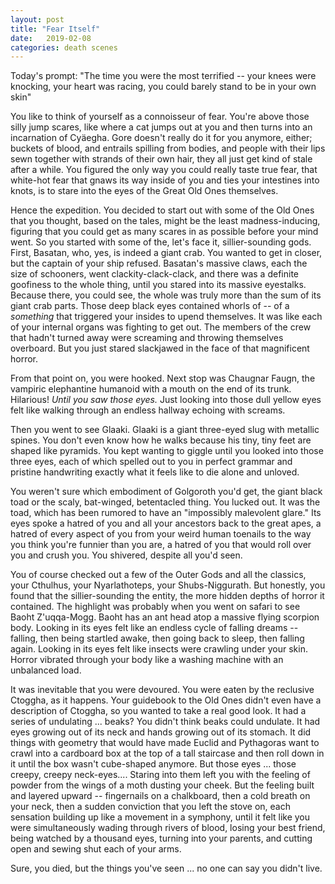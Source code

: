 ```yaml
---
layout: post
title: "Fear Itself"
date:   2019-02-08
categories: death scenes
---
```

Today's prompt: "The time you were the most terrified -- your knees were knocking, your heart was racing, you could barely stand to be in your own skin"

You like to think of yourself as a connoisseur of fear. You're above those silly jump scares, like where a cat jumps out at you and then turns into an incarnation of Cyäegha. Gore doesn't really do it for you anymore, either; buckets of blood, and entrails spilling from bodies, and people with their lips sewn together with strands of their own hair, they all just get kind of stale after a while. You figured the only way you could really taste true fear, that white-hot fear that gnaws its way inside of you and ties your intestines into knots, is to stare into the eyes of the Great Old Ones themselves.

Hence the expedition. You decided to start out with some of the Old Ones that you thought, based on the tales, might be the least madness-inducing, figuring that you could get as many scares in as possible before your mind went. So you started with some of the, let's face it, sillier-sounding gods. First, Basatan, who, yes, is indeed a giant crab. You wanted to get in closer, but the captain of your ship refused. Basatan's massive claws, each the size of schooners, went clackity-clack-clack, and there was a definite goofiness to the whole thing, until you stared into its massive eyestalks. Because there, you could see, the whole was truly more than the sum of its giant crab parts. Those deep black eyes contained whorls of -- of a *something* that triggered your insides to upend themselves. It was like each of your internal organs was fighting to get out. The members of the crew that hadn't turned away were screaming and throwing themselves overboard. But you just stared slackjawed in the face of that magnificent horror.

From that point on, you were hooked. Next stop was Chaugnar Faugn, the vampiric elephantine humanoid with a mouth on the end of its trunk. Hilarious! *Until you saw those eyes.* Just looking into those dull yellow eyes felt like walking through an endless hallway echoing with screams. 

Then you went to see Glaaki. Glaaki is a giant three-eyed slug with metallic spines. You don't even know how he walks because his tiny, tiny feet are shaped like pyramids. You kept wanting to giggle until you looked into those three eyes, each of which spelled out to you in perfect grammar and pristine handwriting exactly what it feels like to die alone and unloved.

You weren't sure which embodiment of Golgoroth you'd get, the giant black toad or the scaly, bat-winged, betentacled thing. You lucked out. It was the toad, which has been rumored to have an "impossibly malevolent glare." Its eyes spoke a hatred of you and all your ancestors back to the great apes, a hatred of every aspect of you from your weird human toenails to the way you think you're funnier than you are, a hatred of you that would roll over you and crush you. You shivered, despite all you'd seen.

You of course checked out a few of the Outer Gods and all the classics, your Cthulhus, your Nyarlathoteps, your Shubs-Niggurath. But honestly, you found that the sillier-sounding the entity, the more hidden depths of horror it contained. The highlight was probably when you went on safari to see Baoht Z'uqqa-Mogg. Baoht has an ant head atop a massive flying scorpion body. Looking in its eyes felt like an endless cycle of falling dreams -- falling, then being startled awake, then going back to sleep, then falling again. Looking in its eyes felt like insects were crawling under your skin. Horror vibrated through your body like a washing machine with an unbalanced load.

It was inevitable that you were devoured. You were eaten by the reclusive Ctoggha, as it happens. Your guidebook to the Old Ones didn't even have a description of Ctoggha, so you wanted to take a real good look. It had a series of undulating ... beaks? You didn't think beaks could undulate. It had eyes growing out of its neck and hands growing out of its stomach. It did things with geometry that would have made Euclid and Pythagoras want to crawl into a cardboard box at the top of a tall staircase and then roll down in it until the box wasn't cube-shaped anymore. But those eyes ... those creepy, creepy neck-eyes.... Staring into them left you with the feeling of powder from the wings of a moth dusting your cheek. But the feeling built and layered upward -- fingernails on a chalkboard, then a cold breath on your neck, then a sudden conviction that you left the stove on, each sensation building up like a movement in a symphony, until it felt like you were simultaneously wading through rivers of blood, losing your best friend, being watched by a thousand eyes, turning into your parents, and cutting open and sewing shut each of your arms. 

Sure, you died, but the things you've seen ... no one can say you didn't live.
